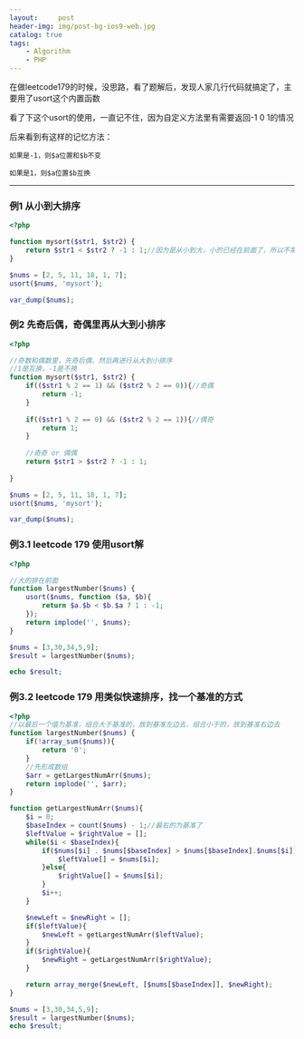 ```yaml
---
layout:     post
header-img: img/post-bg-ios9-web.jpg
catalog: true
tags:
    - Algorithm
    - PHP
---
```


在做leetcode179的时候，没思路，看了题解后，发现人家几行代码就搞定了，主要用了usort这个内置函数

看了下这个usort的使用，一直记不住，因为自定义方法里有需要返回-1 0 1的情况

后来看到有这样的记忆方法：

    如果是-1，则$a位置和$b不变

    如果是1，则$a位置$b互换

---

### 例1 从小到大排序
```php
<?php 

function mysort($str1, $str2) {
	return $str1 < $str2 ? -1 : 1;//因为是从小到大，小的已经在前面了，所以不需要交互，返回-1
}

$nums = [2, 5, 11, 18, 1, 7];
usort($nums, 'mysort');

var_dump($nums);
```

### 例2 先奇后偶，奇偶里再从大到小排序
```php
<?php 

//奇数和偶数里，先奇后偶，然后再进行从大到小排序
//1是互换，-1是不换
function mysort($str1, $str2) {
	if(($str1 % 2 == 1) && ($str2 % 2 == 0)){//奇偶
		return -1;
	}
	
	if(($str1 % 2 == 0) && ($str2 % 2 == 1)){//偶奇
		return 1;
	}
	
	//奇奇 or 偶偶
	return $str1 > $str2 ? -1 : 1;
	
}

$nums = [2, 5, 11, 18, 1, 7];
usort($nums, 'mysort');

var_dump($nums);
```

### 例3.1 leetcode 179 使用usort解
```php
<?php 

//大的排在前面
function largestNumber($nums) {
	usort($nums, function ($a, $b){
		return $a.$b < $b.$a ? 1 : -1;
	});
	return implode('', $nums);
}

$nums = [3,30,34,5,9];
$result = largestNumber($nums);

echo $result;
```

### 例3.2 leetcode 179 用类似快速排序，找一个基准的方式
```php
<?php 
//以最后一个值为基准，组合大于基准的，放到基准左边去，组合小于的，放到基准右边去
function largestNumber($nums) {
    if(!array_sum($nums)){
        return '0';
    }
    //先形成数组
    $arr = getLargestNumArr($nums);
    return implode('', $arr);
}

function getLargestNumArr($nums){
    $i = 0;
    $baseIndex = count($nums) - 1;//最右的为基准了
    $leftValue = $rightValue = [];
    while($i < $baseIndex){
        if($nums[$i] . $nums[$baseIndex] > $nums[$baseIndex].$nums[$i]){
            $leftValue[] = $nums[$i];
        }else{
            $rightValue[] = $nums[$i];
        }
        $i++;
    }

    $newLeft = $newRight = [];
    if($leftValue){
        $newLeft = getLargestNumArr($leftValue);
    }
    if($rightValue){
        $newRight = getLargestNumArr($rightValue);
    }

    return array_merge($newLeft, [$nums[$baseIndex]], $newRight);
}

$nums = [3,30,34,5,9];
$result = largestNumber($nums);
echo $result;
```